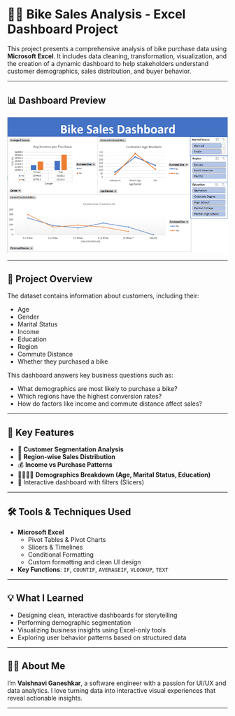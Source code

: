# 🚴‍♀️ Bike Sales Analysis - Excel Dashboard Project

This project presents a comprehensive analysis of bike purchase data using **Microsoft Excel**. It includes data cleaning, transformation, visualization, and the creation of a dynamic dashboard to help stakeholders understand customer demographics, sales distribution, and buyer behavior.

---

## 📊 Dashboard Preview

<p align="center">
  <img src="https://github.com/vaishnavi-Github20/Bike-Sales-Analysis/blob/main/Bike-sales-dashoboard.png?raw=true" alt="Bike Sales Dashboard" width="800"/>
</p>

---

## 📁 Project Overview

The dataset contains information about customers, including their:
- Age
- Gender
- Marital Status
- Income
- Education
- Region
- Commute Distance
- Whether they purchased a bike

This dashboard answers key business questions such as:
- What demographics are most likely to purchase a bike?
- Which regions have the highest conversion rates?
- How do factors like income and commute distance affect sales?

---

## 📌 Key Features

- 🎯 **Customer Segmentation Analysis**
- 🧭 **Region-wise Sales Distribution**
- 💰 **Income vs Purchase Patterns**
- 👨‍👩‍👧‍👦 **Demographics Breakdown (Age, Marital Status, Education)**
- 🔄 Interactive dashboard with filters (Slicers)

---

## 🛠️ Tools & Techniques Used

- **Microsoft Excel**
  - Pivot Tables & Pivot Charts
  - Slicers & Timelines
  - Conditional Formatting
  - Custom formatting and clean UI design
- **Key Functions**: `IF`, `COUNTIF`, `AVERAGEIF`, `VLOOKUP`, `TEXT`

---


## 💡 What I Learned

- Designing clean, interactive dashboards for storytelling
- Performing demographic segmentation
- Visualizing business insights using Excel-only tools
- Exploring user behavior patterns based on structured data

---

## 👩‍💻 About Me

I’m **Vaishnavi Ganeshkar**, a software engineer with a passion for UI/UX and data analytics. I love turning data into interactive visual experiences that reveal actionable insights.

---
